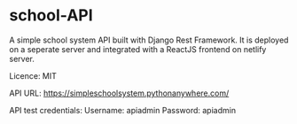 # school-API
A simple school system API built with Django Rest Framework. It is deployed on a seperate server and integrated with a ReactJS frontend on netlify server.

Licence: MIT

API URL: https://simpleschoolsystem.pythonanywhere.com/

API test credentials:
Username: apiadmin
Password: apiadmin
